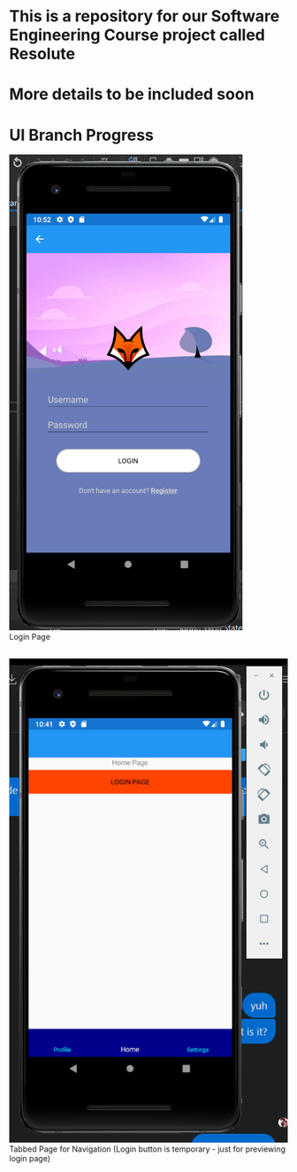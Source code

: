 # This is a repository for our Software Engineering Course project called Resolute
# More details to be included soon

# UI Branch Progress
![](images/login.png)<br />
Login Page<br /><br />

![](images/tabbed.png)<br />
Tabbed Page for Navigation (Login button is temporary - just for previewing login page)<br /><br />
